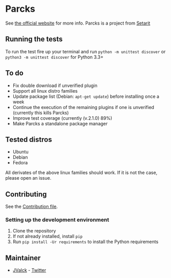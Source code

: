 # Parcks
See [the official website](http://parcks.setarit.com/) for more info.
Parcks is a project from [Setarit](http://setarit.com)

## Running the tests
To run the test fire up your terminal and run `python -m unittest discover` or `python3 -m unittest discover` for Python 3.3+

## To do
* Fix double download if unverified plugin
* Support all linux distro families
* Update package list (Debian: `apt-get update`) before installing once a week
* Continue the execution of the remaining plugins if one is unverified (currently this kills Parcks)
* Improve test coverage (currently (v.2.1.0) 89%)
* Make Parcks a standalone package manager

## Tested distros
* Ubuntu
* Debian
* Fedora

All derivates of the above linux families should work. If it is not the case, please open an issue.

## Contributing
See the [Contribution file](https://github.com/Parcks/core/blob/master/CONTRIBUTING.md).

### Setting up the development environment
1. Clone the repository
2. If not already installed, install `pip`
3. Run `pip install -Ur requirements` to install the Python requirements

## Maintainer
* [JValck](https://github.com/JValck) - [Twitter](https://twitter.com/realJValck)
